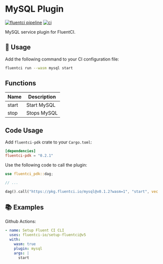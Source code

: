 # MySQL Plugin

[![fluentci pipeline](https://shield.fluentci.io/x/mysql)](https://pkg.fluentci.io/mysql)
[![ci](https://github.com/fluentci-io/services/actions/workflows/mysql.yml/badge.svg)](https://github.com/fluentci-io/services/actions/workflows/mysql.yml)

MySQL service plugin for FluentCI.

## 🚀 Usage

Add the following command to your CI configuration file:

```bash
fluentci run --wasm mysql start
```

## Functions

| Name   | Description                                 |
| ------ | --------------------------------------------|
| start  | Start MySQL                                 |
| stop   | Stops MySQL                                 |

## Code Usage

Add `fluentci-pdk` crate to your `Cargo.toml`:

```toml
[dependencies]
fluentci-pdk = "0.2.1"
```

Use the following code to call the plugin:

```rust
use fluentci_pdk::dag;

// ...

dag().call("https://pkg.fluentci.io/mysql@v0.1.2?wasm=1", "start", vec![])?;
```

## 📚 Examples

Github Actions:

```yaml
- name: Setup Fluent CI CLI
  uses: fluentci-io/setup-fluentci@v5
  with:
    wasm: true
    plugin: mysql
    args: |
      start
```
